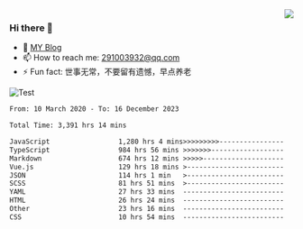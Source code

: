 <img align='right' src='https://github-readme-stats.vercel.app/api?username=niaogege&show_icons=true&theme=radical'/>

### Hi there 👋

- 🌱 [MY Blog](https://bythewayer.com/)
- 📫 How to reach me: 291003932@qq.com
- ⚡ Fun fact:  世事无常，不要留有遗憾，早点养老

![Test](https://github-readme-stats.vercel.app/api/top-langs/?username=niaogege&layout=compact)

<!--START_SECTION:waka-->

```txt
From: 10 March 2020 - To: 16 December 2023

Total Time: 3,391 hrs 14 mins

JavaScript                 1,280 hrs 4 mins>>>>>>>>>----------------   37.75 %
TypeScript                 984 hrs 56 mins >>>>>>>------------------   29.04 %
Markdown                   674 hrs 12 mins >>>>>--------------------   19.88 %
Vue.js                     129 hrs 18 mins >------------------------   03.81 %
JSON                       114 hrs 1 min   >------------------------   03.36 %
SCSS                       81 hrs 51 mins  >------------------------   02.41 %
YAML                       27 hrs 33 mins  -------------------------   00.81 %
HTML                       26 hrs 24 mins  -------------------------   00.78 %
Other                      23 hrs 16 mins  -------------------------   00.69 %
CSS                        10 hrs 54 mins  -------------------------   00.32 %
```

<!--END_SECTION:waka-->
